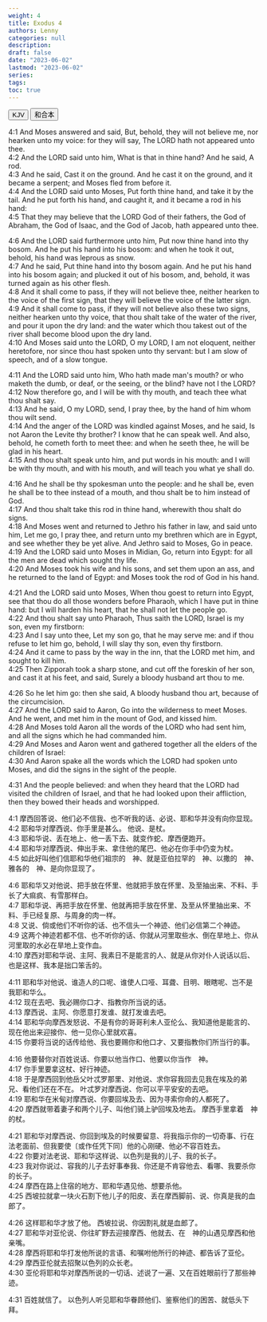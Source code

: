 ```yaml
---
weight: 4
title: Exodus 4
authors: Lenny
categories: null
description: 
draft: false
date: "2023-06-02"
lastmod: "2023-06-02"
series: 
tags: 
toc: true
---
```


<!--more-->

<!-- Tab links -->
<div class="tab">
  <button class="tablinks active" onclick="tablabel(event, 'english')">KJV</button>
  <button class="tablinks" onclick="tablabel(event, 'chinese')">和合本</button>
  
</div>

<!-- Tab content -->
<div id="english" class="tabcontent" style="display:block">

4:1 And Moses answered and said, But, behold, they will not believe me, nor hearken unto my voice: for they will say, The LORD hath not appeared unto thee.  
4:2 And the LORD said unto him, What is that in thine hand? And he said, A rod.  
4:3 And he said, Cast it on the ground. And he cast it on the ground, and it became a serpent; and Moses fled from before it.  
4:4 And the LORD said unto Moses, Put forth thine hand, and take it by the tail. And he put forth his hand, and caught it, and it became a rod in his hand:  
4:5 That they may believe that the LORD God of their fathers, the God of Abraham, the God of Isaac, and the God of Jacob, hath appeared unto thee.  

4:6 And the LORD said furthermore unto him, Put now thine hand into thy bosom. And he put his hand into his bosom: and when he took it out, behold, his hand was leprous as snow.  
4:7 And he said, Put thine hand into thy bosom again. And he put his hand into his bosom again; and plucked it out of his bosom, and, behold, it was turned again as his other flesh.  
4:8 And it shall come to pass, if they will not believe thee, neither hearken to the voice of the first sign, that they will believe the voice of the latter sign.  
4:9 And it shall come to pass, if they will not believe also these two signs, neither hearken unto thy voice, that thou shalt take of the water of the river, and pour it upon the dry land: and the water which thou takest out of the river shall become blood upon the dry land.  
4:10 And Moses said unto the LORD, O my LORD, I am not eloquent, neither heretofore, nor since thou hast spoken unto thy servant: but I am slow of speech, and of a slow tongue.  

4:11 And the LORD said unto him, Who hath made man's mouth? or who maketh the dumb, or deaf, or the seeing, or the blind? have not I the LORD?  
4:12 Now therefore go, and I will be with thy mouth, and teach thee what thou shalt say.  
4:13 And he said, O my LORD, send, I pray thee, by the hand of him whom thou wilt send.  
4:14 And the anger of the LORD was kindled against Moses, and he said, Is not Aaron the Levite thy brother? I know that he can speak well. And also, behold, he cometh forth to meet thee: and when he seeth thee, he will be glad in his heart.  
4:15 And thou shalt speak unto him, and put words in his mouth: and I will be with thy mouth, and with his mouth, and will teach you what ye shall do.  

4:16 And he shall be thy spokesman unto the people: and he shall be, even he shall be to thee instead of a mouth, and thou shalt be to him instead of God.  
4:17 And thou shalt take this rod in thine hand, wherewith thou shalt do signs.  
4:18 And Moses went and returned to Jethro his father in law, and said unto him, Let me go, I pray thee, and return unto my brethren which are in Egypt, and see whether they be yet alive. And Jethro said to Moses, Go in peace.  
4:19 And the LORD said unto Moses in Midian, Go, return into Egypt: for all the men are dead which sought thy life.  
4:20 And Moses took his wife and his sons, and set them upon an ass, and he returned to the land of Egypt: and Moses took the rod of God in his hand.  

4:21 And the LORD said unto Moses, When thou goest to return into Egypt, see that thou do all those wonders before Pharaoh, which I have put in thine hand: but I will harden his heart, that he shall not let the people go.  
4:22 And thou shalt say unto Pharaoh, Thus saith the LORD, Israel is my son, even my firstborn:  
4:23 And I say unto thee, Let my son go, that he may serve me: and if thou refuse to let him go, behold, I will slay thy son, even thy firstborn.  
4:24 And it came to pass by the way in the inn, that the LORD met him, and sought to kill him.  
4:25 Then Zipporah took a sharp stone, and cut off the foreskin of her son, and cast it at his feet, and said, Surely a bloody husband art thou to me.  

4:26 So he let him go: then she said, A bloody husband thou art, because of the circumcision.  
4:27 And the LORD said to Aaron, Go into the wilderness to meet Moses. And he went, and met him in the mount of God, and kissed him.  
4:28 And Moses told Aaron all the words of the LORD who had sent him, and all the signs which he had commanded him.  
4:29 And Moses and Aaron went and gathered together all the elders of the children of Israel:  
4:30 And Aaron spake all the words which the LORD had spoken unto Moses, and did the signs in the sight of the people.  

4:31 And the people believed: and when they heard that the LORD had visited the children of Israel, and that he had looked upon their affliction, then they bowed their heads and worshipped.  
</div>


<div id="chinese" class="tabcontent">

4:1 摩西回答说、他们必不信我、也不听我的话、必说、耶和华并没有向你显现。  
4:2 耶和华对摩西说、你手里是甚么。  他说、是杖。  
4:3 耶和华说、丢在地上、他一丢下去、就变作蛇、摩西便跑开。  
4:4 耶和华对摩西说、伸出手来、拿住他的尾巴、他必在你手中仍变为杖。  
4:5 如此好叫他们信耶和华他们祖宗的　神、就是亚伯拉罕的　神、以撒的　神、雅各的　神、是向你显现了。  

4:6 耶和华又对他说、把手放在怀里、他就把手放在怀里、及至抽出来、不料、手长了大痲疯、有雪那样白。  
4:7 耶和华说、再把手放在怀里、他就再把手放在怀里、及至从怀里抽出来、不料、手已经复原、与周身的肉一样。  
4:8 又说、倘或他们不听你的话、也不信头一个神迹、他们必信第二个神迹。  
4:9 这两个神迹若都不信、也不听你的话、你就从河里取些水、倒在旱地上、你从河里取的水必在旱地上变作血。  
4:10 摩西对耶和华说、主阿、我素日不是能言的人、就是从你对仆人说话以后、也是这样、我本是拙口笨舌的。  

4:11 耶和华对他说、谁造人的口呢、谁使人口哑、耳聋、目明、眼瞎呢、岂不是我耶和华么。  
4:12 现在去吧、我必赐你口才、指教你所当说的话。  
4:13 摩西说、主阿、你愿意打发谁、就打发谁去吧。  
4:14 耶和华向摩西发怒说、不是有你的哥哥利未人亚伦么、我知道他是能言的、现在他出来迎接你、他一见你心里就欢喜。  
4:15 你要将当说的话传给他、我也要赐你和他口才、又要指教你们所当行的事。  

4:16 他要替你对百姓说话、你要以他当作口、他要以你当作　神。  
4:17 你手里要拿这杖、好行神迹。  
4:18 于是摩西回到他岳父叶忒罗那里、对他说、求你容我回去见我在埃及的弟兄、看他们还在不在。  叶忒罗对摩西说、你可以平平安安的去吧。  
4:19 耶和华在米甸对摩西说、你要回埃及去、因为寻索你命的人都死了。  
4:20 摩西就带着妻子和两个儿子、叫他们骑上驴回埃及地去。  摩西手里拿着　神的杖。  

4:21 耶和华对摩西说、你回到埃及的时候要留意、将我指示你的一切奇事、行在法老面前、但我要使〔或作任凭下同〕他的心刚硬、他必不容百姓去。  
4:22 你要对法老说、耶和华这样说、以色列是我的儿子、我的长子。  
4:23 我对你说过、容我的儿子去好事奉我、你还是不肯容他去、看哪、我要杀你的长子。  
4:24 摩西在路上住宿的地方、耶和华遇见他、想要杀他。  
4:25 西坡拉就拿一块火石割下他儿子的阳皮、丢在摩西脚前、说、你真是我的血郎了。  

4:26 这样耶和华才放了他。  西坡拉说、你因割礼就是血郎了。  
4:27 耶和华对亚伦说、你往旷野去迎接摩西、他就去、在　神的山遇见摩西和他亲嘴。  
4:28 摩西将耶和华打发他所说的言语、和嘱咐他所行的神迹、都告诉了亚伦。  
4:29 摩西亚伦就去招聚以色列的众长老。  
4:30 亚伦将耶和华对摩西所说的一切话、述说了一遍、又在百姓眼前行了那些神迹。  

4:31 百姓就信了。  以色列人听见耶和华眷顾他们、鉴察他们的困苦、就低头下拜。  

</div>


